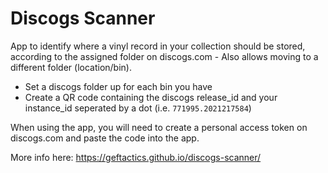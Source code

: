 # Discogs Scanner

App to identify where a vinyl record in your collection should be stored, according to the assigned folder on discogs.com - Also allows moving to a different folder (location/bin).

- Set a discogs folder up for each bin you have
- Create a QR code containing the discogs release_id and your instance_id seperated by a dot (i.e. `771995.2021217584`)

When using the app, you will need to create a personal access token on discogs.com and paste the code into the app.

More info here: https://geftactics.github.io/discogs-scanner/
